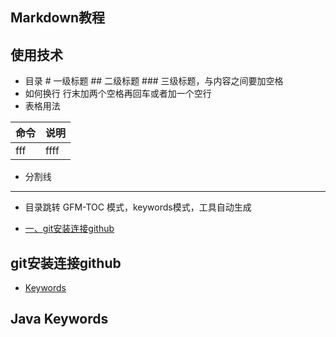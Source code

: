 ## Markdown教程

## 使用技术

- 目录 # 一级标题 ## 二级标题 ### 三级标题，与内容之间要加空格
- 如何换行 行末加两个空格再回车或者加一个空行
- 表格用法

|  命令  |  说明   |
| ------ | ------ |
| fff    |  ffff  |

- 分割线
***

- 目录跳转 GFM-TOC 模式，keywords模式，工具自动生成
<!-- GFM-TOC -->
* [一、git安装连接github](#git安装连接github)
<!-- GFM-TOC -->

## git安装连接github

- [Keywords](#Keywords)

<a name="Keywords"></a>

## Java Keywords
